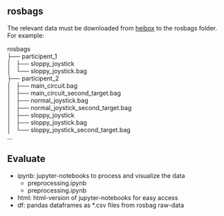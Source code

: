 ## rosbags
The relevant data must be downloaded from [heibox](https://heibox.uni-heidelberg.de/d/7db207cbe74a42d1b9b4/) to the rosbags folder. For example:  

rosbags  
├── participent_1  
│   ├── sloppy_joystick  
│   └── sloppy_joystick.bag  
├── participent_2  
│   ├── main_circuit.bag  
│   ├── main_circuit_second_target.bag  
│   ├── normal_joystick.bag  
│   ├── normal_joystick_second_target.bag  
│   ├── sloppy_joystick  
│   ├── sloppy_joystick.bag  
│   └── sloppy_joystick_second_target.bag  
...




## Evaluate
 - ipynb: jupyter-notebooks to process and visualize the data
    - preprocessing.ipynb
    - preprocessing.ipynb
 - html: html-version of jupyter-notebooks for easy access
 - df: pandas dataframes as *.csv files from rosbag raw-data


